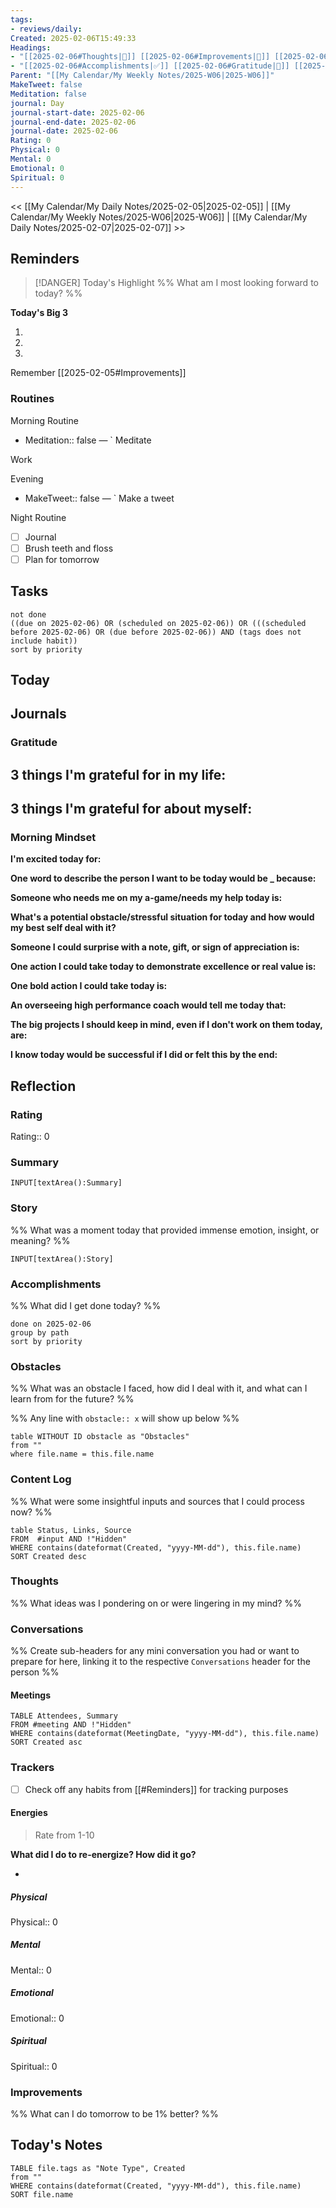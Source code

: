 ```yaml
---
tags: 
- reviews/daily: 
Created: 2025-02-06T15:49:33
Headings: 
- "[[2025-02-06#Thoughts|💭]] [[2025-02-06#Improvements|💪]] [[2025-02-06#Obstacles|🚧]]": 
- "[[2025-02-06#Accomplishments|✅]] [[2025-02-06#Gratitude|🙏]] [[2025-02-06#Content Log|📚]]": 
Parent: "[[My Calendar/My Weekly Notes/2025-W06|2025-W06]]"
MakeTweet: false
Meditation: false
journal: Day
journal-start-date: 2025-02-06
journal-end-date: 2025-02-06
journal-date: 2025-02-06
Rating: 0
Physical: 0
Mental: 0
Emotional: 0
Spiritual: 0
---
```


<< [[My Calendar/My Daily Notes/2025-02-05|2025-02-05]] | [[My Calendar/My Weekly Notes/2025-W06|2025-W06]] | [[My Calendar/My Daily Notes/2025-02-07|2025-02-07]] >>

## Reminders

> [!DANGER] Today's Highlight
> %% What am I most looking forward to today? %%

**Today's Big 3**

1. 
2. 
3. 

Remember [[2025-02-05#Improvements]]
### Routines

Morning Routine
- Meditation:: false — ` Meditate

Work

Evening
- MakeTweet:: false — ` Make a tweet

Night Routine
- [ ] Journal
- [ ] Brush teeth and floss
- [ ] Plan for tomorrow
## Tasks

```tasks
not done
((due on 2025-02-06) OR (scheduled on 2025-02-06)) OR (((scheduled before 2025-02-06) OR (due before 2025-02-06)) AND (tags does not include habit))
sort by priority
```

## Today

## Journals

### Gratitude

**3 things I'm grateful for in my life:**
- 

**3 things I'm grateful for about myself:**
- 

### Morning Mindset

**I'm excited today for:**

**One word to describe the person I want to be today would be \_ because:**

**Someone who needs me on my a-game/needs my help today is:**

**What's a potential obstacle/stressful situation for today and how would my best self deal with it?**

**Someone I could surprise with a note, gift, or sign of appreciation is:**

**One action I could take today to demonstrate excellence or real value is:**

**One bold action I could take today is:**

**An overseeing high performance coach would tell me today that:**

**The big projects I should keep in mind, even if I don't work on them today, are:**

**I know today would be successful if I did or felt this by the end:**

## Reflection

### Rating

Rating:: 0

### Summary

`INPUT[textArea():Summary]`
### Story

%% What was a moment today that provided immense emotion, insight, or meaning? %%

`INPUT[textArea():Story]`

### Accomplishments

%% What did I get done today? %%

```tasks
done on 2025-02-06
group by path
sort by priority
```

### Obstacles
%% What was an obstacle I faced, how did I deal with it, and what can I learn from for the future? %%

%% Any line with `obstacle:: x` will show up below %%
```dataview
table WITHOUT ID obstacle as "Obstacles"
from ""
where file.name = this.file.name
```
### Content Log
%% What were some insightful inputs and sources that I could process now? %%

```dataview
table Status, Links, Source
FROM  #input AND !"Hidden"
WHERE contains(dateformat(Created, "yyyy-MM-dd"), this.file.name)
SORT Created desc
```
### Thoughts
%% What ideas was I pondering on or were lingering in my mind? %%
### Conversations
%% Create sub-headers for any mini conversation you had or want to prepare for here, linking it to the respective `Conversations` header for the person %%
#### Meetings

```dataview
TABLE Attendees, Summary
FROM #meeting AND !"Hidden"
WHERE contains(dateformat(MeetingDate, "yyyy-MM-dd"), this.file.name)
SORT Created asc
```

### Trackers
- [ ] Check off any habits from [[#Reminders]] for tracking purposes

#### Energies

> Rate from 1-10

**What did I do to re-energize? How did it go?**

- 

##### Physical

Physical:: 0

##### Mental

Mental:: 0

##### Emotional

Emotional:: 0

##### Spiritual

Spiritual:: 0

### Improvements
%% What can I do tomorrow to be 1% better? %%

## Today's Notes

```dataview
TABLE file.tags as "Note Type", Created
from ""
WHERE contains(dateformat(Created, "yyyy-MM-dd"), this.file.name)
SORT file.name
```

